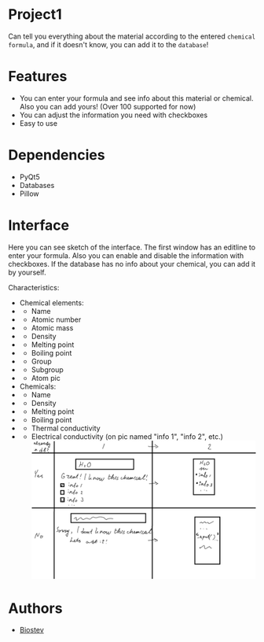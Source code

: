 # Project1
Can tell you everything about the material according to the entered `chemical formula`, and if it doesn't know, you can add it to the `database`!

# Features
- You can enter your formula and see info about this material or chemical. Also you can add yours! (Over 100 supported for now)
- You can adjust the information you need with checkboxes
- Easy to use

# Dependencies
- PyQt5
- Databases
- Pillow

# Interface
Here you can see sketch of the interface. The first window has an editline to enter your formula. Also you can enable and disable the information with checkboxes. If the database has no info about your chemical, you can add it by yourself.

Characteristics:
- Chemical elements:
- - Name
- - Atomic number
- - Atomic mass
- - Density
- - Melting point
- - Boiling point
- - Group
- - Subgroup
- - Atom pic
- Chemicals:
- - Name
- - Density
- - Melting point
- - Boiling point
- - Thermal conductivity
- - Electrical conductivity
(on pic named "info 1", "info 2", etc.)
![interface sketch](https://github.com/Biostev/Project1/blob/main/%D0%94%D1%80%D0%B0%D1%84%D1%82%20%D0%B8%D0%BD%D1%82%D0%B5%D1%80%D1%84%D0%B5%D0%B9%D1%81%D0%B0.png)

# Authors
- [Biostev](https://github.com/Biostev)
